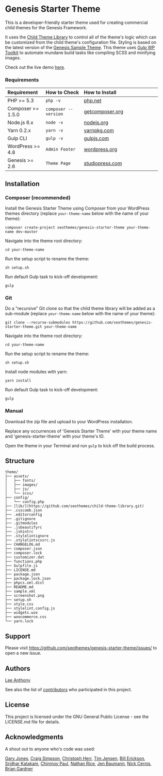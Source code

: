 # Genesis Starter Theme

This is a developer-friendly starter theme used for creating commercial child themes for the Genesis Framework. 

It uses the <a href="https://github.com/seothemes/child-theme-library" target="_blank">Child Theme Library</a> to control all of the theme's logic which can be customized from the child theme's configuration file. Styling is based on the latest version of the <a href="https://demo.studiopress.com/genesis-sample" target="_blank">Genesis Sample Theme</a>. This theme uses <a href="https://github.com/craigsimps/gulp-wp-toolkit" target="_blank">Gulp WP Toolkit</a> to automate mundane build tasks like compiling SCSS and minifying images.

Check out the live demo <a href="https://demo.seothemes.com/genesis-starter" target="_blank">here</a>.

### Requirements

<table width="100%">
	<thead>
		<tr>
			<th align="left" width="25%">Requirement</th>
			<th align="left" width="25%">How to Check</th>
			<th align="left" width="50%">How to Install</th>
		</tr>
	</thead>
	<tbody>
		<tr>
			<td>PHP >= 5.3</td>
			<td><code>php -v</code></td>
			<td><a href="http://php.net/manual/en/install.php" target="_blank">php.net</a></td>
		</tr>
		<tr>
			<td>Composer >= 1.5.0</td>
			<td><code>composer --version</code></td>
			<td><a href="https://getcomposer.org/doc/00-intro.md#installation-linux-unix-osx" target="_blank">getcomposer.org</a></td>
		</tr>
		<tr>
			<td>Node.js 6.x</td>
			<td><code>node -v</code></td>
			<td><a href="http://nodejs.org/" target="_blank">nodejs.org</a></td>
		</tr>
		<tr>
			<td>Yarn 0.2.x</td>
			<td><code>yarn -v</code></td>
			<td><a href="https://yarnpkg.com/lang/en/docs/install/#mac-stable" target="_blank">yarnpkg.com</a></td>
		</tr>
		<tr>
			<td>Gulp CLI</td>
			<td><code>gulp -v</code></td>
			<td><a href="https://gulpjs.com/" target="_blank">gulpjs.com</a></td>
		</tr>
		<tr>
            <td>WordPress >= 4.8</td>
            <td><code>Admin Footer</code></td>
            <td><a href="https://codex.wordpress.org/Installing_WordPress" target="_blank">wordpress.org</a></td>
        </tr>
        <tr>
            <td>Genesis >= 2.6</td>
            <td><code>Theme Page</code></td>
            <td><a href="http://www.shareasale.com/r.cfm?b=346198&u=1459023&m=28169&urllink=&afftrack=" target="_blank">studiopress.com</a></td>
        </tr>
	</tbody>
</table>

## Installation

### Composer (recommended)

Install the Genesis Starter Theme using Composer from your WordPress themes directory (replace `your-theme-name` below with the name of your theme):

```shell
composer create-project seothemes/genesis-starter-theme your-theme-name dev-master
```

Navigate into the theme root directory:

```shell
cd your-theme-name
```

Run the setup script to rename the theme:

```shell
sh setup.sh
```

Run default Gulp task to kick-off development:

```shell
gulp
```

### Git

Do a "recursive" Git clone so that the child theme library will be added as a sub-module (replace `your-theme-name` below with the name of your theme):

```shell
git clone --recurse-submodules https://github.com/seothemes/genesis-starter-theme.git your-theme-name
```

Navigate into the theme root directory:

```shell
cd your-theme-name
```

Run the setup script to rename the theme:

```shell
sh setup.sh
```

Install node modules with yarn:

```shell
yarn install
```

Run default Gulp task to kick-off development:

```shell
gulp
```

### Manual

Download the zip file and upload to your WordPress installation.

Replace any occurrences of 'Genesis Starter Theme' with your theme name and 'genesis-starter-theme' with your theme's ID.

Open the theme in your Terminal and run `gulp` to kick off the build process.

## Structure

```shell
theme/  
├── assets/
│   ├── fonts/
│   ├── images/
│   ├── js/
│   └── scss/
├── config/
│   └── config.php
├── [lib/](https://github.com/seothemes/child-theme-library.git)
├── .csscomb.json
├── .editorconfig
├── .gitignore
├── .gitmodules
├── .jsbeautifyrc
├── .jshintrc
├── .stylelintignore
├── .stylelintscssrc.js
├── CHANGELOG.md
├── composer.json
├── composer.lock
├── customizer.dat
├── functions.php
├── Gulpfile.js
├── LICENSE.md
├── package.json
├── package.lock.json
├── phpcs.xml.dist
├── README.md
├── sample.xml
├── screenshot.png
├── setup.sh
├── style.css
├── stylelint.config.js
├── widgets.wie
├── woocommerce.css
└── yarn.lock
```

## Support

Please visit https://github.com/seothemes/genesis-starter-theme/issues/ to open a new issue.

## Authors

<a href="https://github.com/seothemes/" target="_blank">Lee Anthony</a>

See also the list of <a href="https://github.com/seothemes/genesis-starter/graphs/contributors" target="_blank">contributors</a> who participated in this project.

## License

This project is licensed under the GNU General Public License - see the LICENSE.md file for details.

## Acknowledgments

A shout out to anyone who's code was used:

<a href="https://github.com/garyjones/" target="_blank">Gary Jones</a>, 
<a href="https://github.com/craigsimps/" target="_blank">Craig Simpson</a>, 
<a href="https://github.com/christophherr/" target="_blank">Christoph Herr</a>, 
<a href="https://github.com/timothyjensen/" target="_blank">Tim Jensen</a>, 
<a href="https://github.com/billerickson/" target="_blank">Bill Erickson</a>, 
<a href="https://github.com/srikat/" target="_blank">Sridhar Katakam</a>, 
<a href="https://github.com/cpaul007/" target="_blank">Chinmoy Paul</a>, 
<a href="https://github.com/nathanrice/" target="_blank">Nathan Rice</a>, 
<a href="https://github.com/dreamwhisper/" target="_blank">Jen Baumann</a>, 
<a href="https://github.com/nickcernis/" target="_blank">Nick Cernis</a>, 
<a href="https://github.com/bgardner/" target="_blank">Brian Gardner</a>
